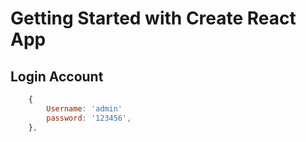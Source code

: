 # Getting Started with Create React App

## Login Account

```js
    {
        Username: 'admin'
        password: '123456',
    },
```
